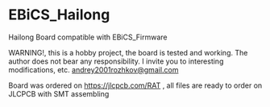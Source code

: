# EBiCS_Hailong
Hailong Board compatible with EBiCS_Firmware

WARNING!, this is a hobby project, the board is tested and working.
The author does not bear any responsibility.
I invite you to interesting modifications, etc.
andrey2001rozhkov@gmail.com


Board was ordered on https://jlcpcb.com/RAT  , all files are ready to order on JLCPCB with SMT assembling 
